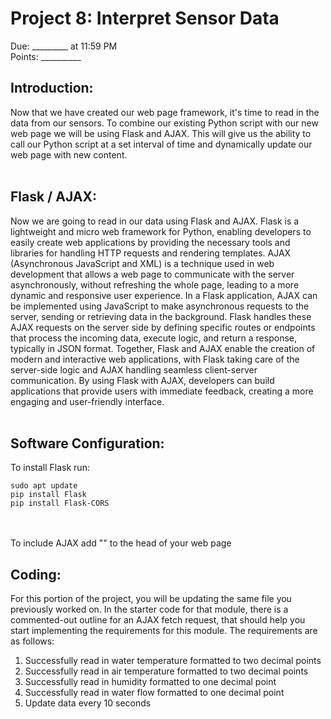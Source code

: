 
# Project 8: Interpret Sensor Data
Due: _________ at 11:59 PM <br>
Points: __________


## Introduction:
Now that we have created our web page framework, it's time to read in the data from our sensors. To combine our existing Python script with our new web page we will be using Flask and AJAX. This will give us the ability to call our Python script at a set interval of time and dynamically update our web page with new content.
<br><br>
## Flask / AJAX:
Now we are going to read in our data using Flask and AJAX. Flask is a lightweight and micro web framework for Python, enabling developers to easily create web applications by providing the necessary tools and libraries for handling HTTP requests and rendering templates. AJAX (Asynchronous JavaScript and XML) is a technique used in web development that allows a web page to communicate with the server asynchronously, without refreshing the whole page, leading to a more dynamic and responsive user experience. In a Flask application, AJAX can be implemented using JavaScript to make asynchronous requests to the server, sending or retrieving data in the background. Flask handles these AJAX requests on the server side by defining specific routes or endpoints that process the incoming data, execute logic, and return a response, typically in JSON format. Together, Flask and AJAX enable the creation of modern and interactive web applications, with Flask taking care of the server-side logic and AJAX handling seamless client-server communication. By using Flask with AJAX, developers can build applications that provide users with immediate feedback, creating a more engaging and user-friendly interface.
<br><br>

## Software Configuration:
To install Flask run:
`````````
sudo apt update
pip install Flask
pip install Flask-CORS
`````````
<br><br>
To include AJAX add "<script src="https://ajax.googleapis.com/ajax/libs/jquery/3.5.1/jquery.min.js"></script>" to the head of your web page

## Coding:
For this portion of the project, you will be updating the same file you previously worked on. In the starter code for that module, there is a commented-out outline for an AJAX fetch request, that should help you start implementing the requirements for this module. The requirements are as follows:

1. Successfully read in water temperature formatted to two decimal points
2. Successfully read in air temperature formatted to two decimal points
3. Successfully read in humidity formatted to one decimal point
4. Successfully read in water flow formatted to one decimal point
5. Update data every 10 seconds





















